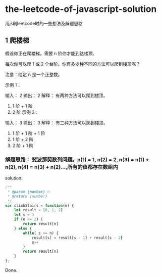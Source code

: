 
# the-leetcode-of-javascript-solution
用js刷leetcode时的一些想法及解题思路

## 1 爬楼梯
假设你正在爬楼梯。需要 n 阶你才能到达楼顶。

每次你可以爬 1 或 2 个台阶。你有多少种不同的方法可以爬到楼顶呢？

注意：给定 n 是一个正整数。

示例 1：

输入： 2
输出： 2
解释： 有两种方法可以爬到楼顶。
1.  1 阶 + 1 阶
2.  2 阶
示例 2：

输入： 3
输出： 3
解释： 有三种方法可以爬到楼顶。
1.  1 阶 + 1 阶 + 1 阶
2.  1 阶 + 2 阶
3.  2 阶 + 1 阶

</pre>

### 解题思路： 斐波那契数列问题。n(1) = 1, n(2) = 2, n(3) = n(1) + n(2), n(4) = n(3) + n(2)...,所有的值都存在数组内

solution: 
```js
/**
 * @param {number} n
 * @return {number}
 */
var climbStairs = function(n) {
    let result = [0, 1, 2]
    let s = 3
    if (n <= 2) {
        return result[n]
    } else {
        while( s <= n) {
            result[s] = result[s - 1] + result[s - 2]
            s++
        }
        return result[n]
    } 
};
```
Done.
